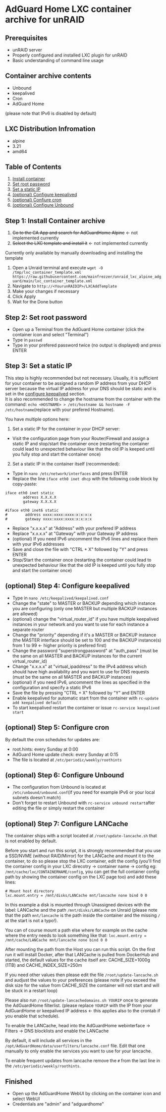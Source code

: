 # AdGuard Home LXC container archive for unRAID

## Prerequisites

- unRAID server
- Properly configured and installed LXC plugin for unRAID
- Basic understanding of command line usage

## Container archive contents

- Unbound
- keepalived
- Cron
- AdGuard Home

(please note that IPv6 is disabled by default)

## LXC Distribution Infromation

- alpine
- 3.21
- amd64

## Table of Contents

1. [Install container](#step-1-install-container-archive)
2. [Set root password](#step-2-set-root-password)
3. [Set a static IP](#step-3-set-a-static-ip)
4. [(optional) Configure keepalived](#optional-step-4-configure-keepalived)
5. [(optional) Confiure cron](#optional-step-5-configure-cron)
6. [(optional) Configure Unbound](#optional-step-6-configure-unbound)

## Step 1: Install Container archive

1. ~~Go to the CA App and search for AdGuardHome Alpine~~ <- not implemented currently
2. ~~Select the LXC template and install it~~ <- not implemented currently

   
Currently only available by manually downloading and installing the template
1. Open a Unraid terminal and execute `wget -O /tmp/lxc_container_template.xml https://raw.githubusercontent.com/mainfrezzer/unraid_lxc_alpine_adguard/main/lxc_container_template.xml`
2. Navigate to `http://<YourunRAIDIP>/LXCAddTemplate`
3. Make your changes if necessary
4. Click Apply
5. Wait for the Done button

## Step 2: Set root password

- Open up a Terminal from the AdGuard Home container (click the container icon and select "Terminal")
- Type in `passwd`
- Type in your prefered password twice (no output is displayed) and press ENTER


## Step 3: Set a static IP

This step is highly recommended but not necessary. Usually, it is sufficient for your container to be assigned a random IP address from your DHCP server because the virtual IP address for your DNS should be static and is set in the [configure keepalived](#step-4-configure-keepalived) section.  
It is also recommended to change the hostname from the container with the command: `echo <HOSTNAME> > /etc/hostname && hostname -F /etc/hostname`(replace <HOSTNAME> with your prefered Hostname).

You have multiple options here:

1. Set a static IP for the container in your DHCP server:
- Visit the configuration page from your Router/Firewall and assign a static IP and stop/start the container once
  (restarting the container could lead to unexpected behaviour like that the old IP is keeped until you fully stop and start the container once)
2. Set a static IP in the container itself (recommended):
- Type in `nano /etc/network/interfaces` and press ENTER
- Replace the line `iface eth0 inet dhcp` with the following code block by copy-paste:
```
iface eth0 inet static
        address X.X.X.X
        gateway X.X.X.X

#iface eth0 inet6 static
#        address xxxx:xxxx:xxxx:x:x:x:x 
#        gateway xxxx:xxxx:xxxx:x:x:x:x 

```
- Replace "x.x.x.x" at "Address" with your prefered IP address
- Replace "x.x.x.x" at "Gateway" with your Gateway IP address
- (optional) If you need IPv6 uncomment the IPv6 lines and replace them with your IPv6 addresses
- Save and close the file with "CTRL + X" followed by "Y" and press ENTER
- Stop/Start the container once
  (restarting the container could lead to unexpected behaviour like that the old IP is keeped until you fully stop and start the container once)

## (optional) Step 4: Configure keepalived

- Type in `nano /etc/keepalived/keepalived.conf`
- Change the "state" to MASTER or BACKUP depending which instance you are configuring (only one MASTER but multiple BACKUP instances are allowed)
- (optional) change the "virtual_router_id" if you have multiple keepalived instances in your network and you want to use for each instance a separate router
- Change the "priority" depending if it's a MASTER or BACKUP instance
  (the MASTER interface should be set to 100 and the BACKUP instance(s) from 1 to 99 <- higher priority is prefered first)
- Change the password "superstrongpassword" at "auth_pass" (must be the same on all MASTER and BACKUP instances for the current virtual_router_id)
- Change "x.x.x.x" at "virtual_ipaddress" to the IPv4 address which should have high availability and you want to use for DNS requests (must be the same on all MASTER and BACKUP instances)
- (optional) if you need IPv6, uncomment the lines as specified in the configuration and specify a static IPv6
- Save the file by pressing "CTRL + X" followed by "Y" and ENTER
- Enable keepalived for automatic start from the container with `rc-update add keepalived default`
- To start keepalived restart the container or issue `rc-service keepalived start` 


## (optional) Step 5: Configure cron

By default the cron schedules for updates are:
- root.hints: every Sunday at 0:00
- AdGuard Home update check: every Sunday at 0:15
- The file is located at `/etc/periodic/weekly/roothints`

## (optional) Step 6: Configure Unbound
- The configuration from Unbound is located at `/etc/unbound/unbound.conf`(if you need for example IPv6 or your local subnets doesn't match)
- Don't forget to restart Unbound with `rc-service unbound restart`after editing the file or simply restart the container

## (optional) Step 7: Configure LANCache

The container ships with a script located at `/root/update-lancache.sh` that is not enabled by default.

Before you start and run this script, it is strongly recommended that you use a SSD/NVME (without RAID/Mirror) for the LANCache and mount it to the container, to do so please stop the LXC container, edit the config (you'll find the container config in your LXC direcotry -> container name -> config eg: `/mnt/cache/lxc/CONTAINERNAME/config`, you can get the full container config path by showing the container config on the LXC page too) and add these lines:
```
# Mount host directory
lxc.mount.entry = /mnt/disks/LANCache mnt/lancache none bind 0 0
```
In this example a disk is mounted through Unassigned devices with the label: LANCache and the path `/mnt/disks/LANCache` on Unraid (please note that the path `mnt/lancache` is the path inside the container and the missing `/` at the start is not a typo!).

You can of course mount a path else where for example on the cache where the entry needs to look something like that:
`lxc.mount.entry = /mnt/cache/LANCache mnt/lancache none bind 0 0`

After mounting the path from the Host you can run this script. On the first run it will install Docker, after that LANCache is pulled from DockerHub and started, the default values for the cache itself are: CACHE_SIZE=1000g (1TB) and CACHE_INDEX_SIZE=250m

If you need other values then please edit the file `/root/update-lancache.sh` and audjust the values to your preferences (please note if you exceed the disk size for the value from CACHE_SIZE the container will not start and will be stuck in a restart loop)

Please also run `/root/update-lancachedomains.sh YOURIP` once to generate the AdGuardHome filterlist. (please replace `YOURIP` with the IP from your AdGuardHome or keepalived IP address <- this applies also to the crontab if you enable that schedule).

To enable the LANCache, head into the AdGuardHome webinterface -> Filters -> DNS blocklists and enable the LANCache 

By default, it will include all services in the `/opt/AdGuardHome/data/userfilters/lancache.conf` file. Edit that one manually to only enable the services you want to use for your lancache.

To enable frequent updates from lancache remove the `#` from the last line in the `/etc/periodic/weekly/roothints`.


## Finished
- Open up the AdGuardHome WebUI by clicking on the container icon and select WebUI
- Credentials are "admin" and "adguardhome"
